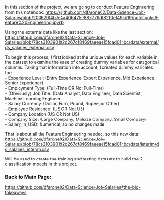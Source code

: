 In this section of the project, we are going to conduct Feature Engineering from this notebook:
https://github.com/dfarone02/Data-Science-Job-Salaries/blob/200620f4b7e4a4064750887776d182f0ef495b19/notebooks/Feature%20Engineering.ipynb

Using the external data like the last section:
https://github.com/dfarone02/Data-Science-Job-Salaries/blob/78ce310390192d267cf8469faeeae15fcad014bc/data/external/ds_salaries_external.csv

To begin this process, I first looked at the unique values for each variable in the dataset to examine the ease of creating dummy variables for categorical columns. Taking that information into account, I created dummy varibales for: <br>
    - Experience Level: (Entry Experience, Expert Experience, Mid Experience, Senior Experience) <br>
    - Employment Type: (Full-Time OR Not Full-Time)<br>
    - (Obviously) Job Title: (Data Analyst, Data Engineer, Data Scientist, Machine Learning Engineer)<br>
    - Salary Currency: (Dollar, Euro, Pound, Rupee, or Other)<br>
    - Employee Residence: (US OR Not US)<br>
    - Company Location (US OR Not US)<br>
    - Company Size: (Large Company, Midsize Company, Small Company)<br>
    - Salary_in_USD: Numerical, so no changes made<br>
    
 That is about all the Feature Engineering needed, so this new data:
 https://github.com/dfarone02/Data-Science-Job-Salaries/blob/78ce310390192d267cf8469faeeae15fcad014bc/data/interim/ds_salaries_interim.csv
 
 Will be used to create the training and testing datasets to build the 2 classification models in this project.
    
### Back to Main Page: <br>
https://github.com/dfarone02/Data-Science-Job-Salaries#the-big-takeaways
